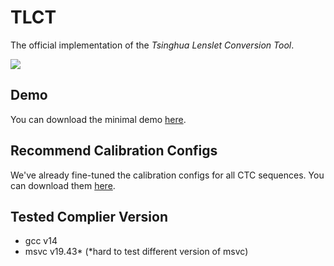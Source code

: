# TLCT

The official implementation of the *Tsinghua Lenslet Conversion Tool*.

![](https://cdn.jsdelivr.net/gh/lumina37/picx-images-hosting@master/2412_TLCT/demo.jpg)

## Demo

You can download the minimal demo [here](https://drive.google.com/file/d/1boCJ7uzLoA9fSLcrom1f0Sj4zEEgYpU_/view).

## Recommend Calibration Configs

We've already fine-tuned the calibration configs for all CTC sequences. You can download them [here](https://github.com/lumina37/TLCT-test-data/tree/master/recommend).

## Tested Complier Version

+ gcc v14
+ msvc v19.43* (*hard to test different version of msvc)
